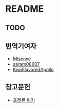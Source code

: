 # README

## TODO

## 번역기여자

- [Misenye](https://discordapp.com/users/919963965382070282)
- [saram08607](https://discordapp.com/users/930690242858590268)
- [KiwiFlavoredApollo](https://github.com/KiwiFlavoredApollo)

## 참고문헌

- [포켓몬 위키](https://pokemon.fandom.com/ko/wiki/)